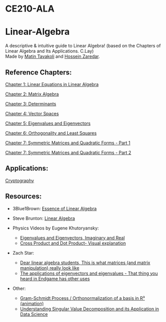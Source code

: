 # CE210-ALA
# Linear-Algebra
A descriptive &amp; intuitive guide to Linear Algebra! (based on the Chapters of Linear Algebra and Its Applications. C.Lay)<br>
Made by [Matin Tavakoli](https://github.com/MatinTavakoli) and [Hossein Zaredar](https://github.com/HosseinZaredar).

## Reference Chapters:


[Chapter 1: Linear Equations in Linear Algebra](https://docs.google.com/presentation/d/1-MiRBsr_Jtu7ajdIFmQ4HnCzqAxI5aH48QLl8TXE_Pc/edit?usp=sharing)

[Chapter 2: Matrix Algebra](https://docs.google.com/presentation/d/18_ApTDMTUUDgAwreolbBsbubylR0MqzHJn0yGXEGS64/edit?usp=sharing)

[Chapter 3: Determinants](https://docs.google.com/presentation/d/1C90_e_g4zPsqEz6aQTwAQH5kYiKN9n1pbS0E9lVy8zE/edit?usp=sharing)

[Chapter 4: Vector Spaces](https://docs.google.com/presentation/d/1DcLD8qlIJzHT0ZHThPv5QH6iRcTs-BG4Wot-U_b5oA8/edit?usp=sharing)

[Chapter 5: Eigenvalues and Eigenvectors](https://docs.google.com/presentation/d/1UIv8f67JXWrheTjlap4NceU-1kLZ6zkU3pzjzyXk0rE/edit?usp=sharing)

[Chapter 6: Orthogonality and Least Squares](https://docs.google.com/presentation/d/1iQUIWw5ecNU68av1pBroSvKMI01fo0BfTNYKelsrUjQ/edit?usp=sharing)

[Chapter 7: Symmetric Matrices and Quadratic Forms - Part 1](https://docs.google.com/presentation/d/1ObeUVLqzf2wZpY493x3_lhrKFa9uqp1T5UeFVnW6AE0/edit?usp=sharing)

[Chapter 7: Symmetric Matrices and Quadratic Forms - Part 2](https://docs.google.com/presentation/d/1lBAm-iwGeO-m_UwtVdQRL8eXVdKxMQVu3zvaVq0btyg/edit?usp=sharing)

## Applications:


[Cryptography](https://docs.google.com/presentation/d/1a1dbqlAiK1dTKj32ofR-nXLknKS916uMszEt6ru2q6s/edit?usp=sharing)


## Resources:

* 3Blue1Brown:
[Essence of Linear Algebra](https://www.youtube.com/playlist?list=PLZHQObOWTQDPD3MizzM2xVFitgF8hE_ab)

* Steve Brunton:
[Linear Algebra](https://www.youtube.com/playlist?list=PLMrJAkhIeNNRjxJ_sMtJ02geqw_-vuB7O)


* Physics Videos by Eugene Khutoryansky:
  * [Eigenvalues and Eigenvectors, Imaginary and Real](https://www.youtube.com/watch?v=8F0gdO643Tc)
  * [Cross Product and Dot Product- Visual explanation](https://www.youtube.com/watch?v=h0NJK4mEIJU)


* Zach Star:
  * [Dear linear algebra students, This is what matrices (and matrix manipulation) really look like](https://www.youtube.com/watch?v=4csuTO7UTMo)
  * [The applications of eigenvectors and eigenvalues - That thing you heard in Endgame has other uses](https://www.youtube.com/watch?v=i8FukKfMKCI)
* Other:
  * [Gram-Schmidt Process / Orthonormalization of a basis in R³ (animation)](https://www.youtube.com/watch?v=Ys28-Yq21B8)
  * [Understanding Singular Value Decomposition and its Application in Data Science](https://towardsdatascience.com/understanding-singular-value-decomposition-and-its-application-in-data-science-388a54be95d)
  
